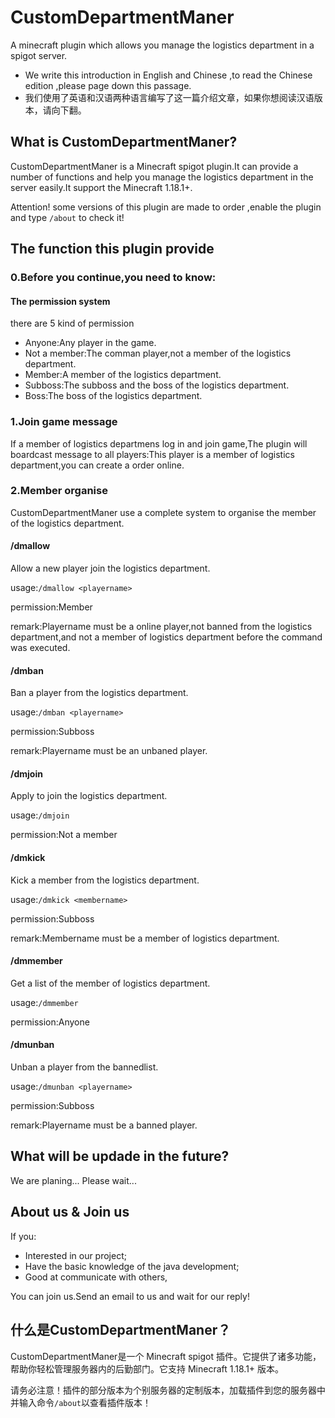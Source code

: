 # CustomDepartmentManer
A minecraft plugin which allows you manage the logistics department in a spigot server.

- We write this introduction in English and Chinese ,to read the Chinese edition ,please page down this passage.
- 我们使用了英语和汉语两种语言编写了这一篇介绍文章，如果你想阅读汉语版本，请向下翻。

## What is CustomDepartmentManer?
CustomDepartmentManer is a Minecraft spigot plugin.It can provide a number of functions and help you manage the logistics department in the server easily.It support the Minecraft 1.18.1+.

Attention! some versions of this plugin are made to order ,enable the plugin and type ``/about`` to check it!

## The function this plugin provide
### 0.Before you continue,you need to know:
#### The permission system
there are 5 kind of permission
- Anyone:Any player in the game.
- Not a member:The comman player,not a member of the logistics department.
- Member:A member of the logistics department.
- Subboss:The subboss and the boss of the logistics department.
- Boss:The boss of the logistics department.
### 1.Join game message
If a member of logistics departmens log in and join game,The plugin will boardcast message to all players:This player is a member of logistics department,you can create a order online.
### 2.Member organise
CustomDepartmentManer use a complete system to organise the member of the logistics department.
#### /dmallow
Allow a new player join the logistics department.

usage:`/dmallow <playername>`

permission:Member

remark:Playername must be a online player,not banned from the logistics department,and not a member of logistics department before the command was executed.
#### /dmban
Ban a player from the logistics department.

usage:`/dmban <playername>`

permission:Subboss

remark:Playername must be an unbaned player.
#### /dmjoin
Apply to join the logistics department.

usage:`/dmjoin`

permission:Not a member
#### /dmkick
Kick a member from the logistics department.

usage:`/dmkick <membername>`

permission:Subboss

remark:Membername must be a member of logistics department.
#### /dmmember
Get a list of the member of logistics department.

usage:`/dmmember`

permission:Anyone
#### /dmunban
Unban a player from the bannedlist.

usage:`/dmunban <playername>`

permission:Subboss

remark:Playername must be a banned player.
## What will be updade in the future?
We are planing... Please wait...
## About us & Join us
If you:
- Interested in our project;
- Have the basic knowledge of the java development;
- Good at communicate with others,

You can join us.Send an email to us and wait for our reply!

## 什么是CustomDepartmentManer？
CustomDepartmentManer是一个 Minecraft spigot 插件。它提供了诸多功能，帮助你轻松管理服务器内的后勤部门。它支持 Minecraft 1.18.1+ 版本。

请务必注意！插件的部分版本为个别服务器的定制版本，加载插件到您的服务器中并输入命令``/about``以查看插件版本！
